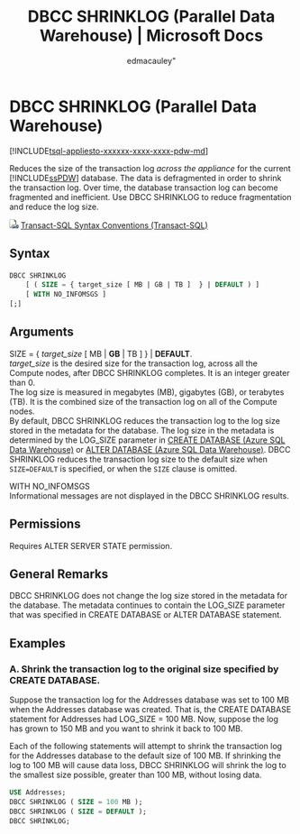 ﻿---
title: "DBCC SHRINKLOG (Parallel Data Warehouse) | Microsoft Docs"
ms.custom: ""
ms.date: "03/16/2018"
ms.prod: sql
ms.prod_service: "sql-data-warehouse, pdw"
ms.reviewer: ""
ms.suite: "sql"
ms.technology: t-sql
ms.tgt_pltfrm: ""
ms.topic: "language-reference"
dev_langs: 
  - "TSQL"
caps.latest.revision: 11
author: edmacauley"
ms.author: umajay
manager: craigg
monikerRange: ">= aps-pdw-2016 || = sqlallproducts-allversions"
---
# DBCC SHRINKLOG (Parallel Data Warehouse)
[!INCLUDE[tsql-appliesto-xxxxxx-xxxx-xxxx-pdw-md](../../includes/tsql-appliesto-xxxxxx-xxxx-xxxx-pdw-md.md)]

Reduces the size of the transaction log *across the appliance* for the current [!INCLUDE[ssPDW](../../includes/sspdw-md.md)] database. The data is defragmented in order to shrink the transaction log. Over time, the database transaction log can become fragmented and inefficient. Use DBCC SHRINKLOG to reduce fragmentation and reduce the log size.
  
![Topic link icon](../../database-engine/configure-windows/media/topic-link.gif "Topic link icon") [Transact-SQL Syntax Conventions &#40;Transact-SQL&#41;](../../t-sql/language-elements/transact-sql-syntax-conventions-transact-sql.md)
  
## Syntax  
  
```sql
DBCC SHRINKLOG   
    [ ( SIZE = { target_size [ MB | GB | TB ]  } | DEFAULT ) ]   
    [ WITH NO_INFOMSGS ]   
[;]  
```  
  
## Arguments  
SIZE = { *target_size* [ MB | **GB** | TB ]  } | **DEFAULT**.  
*target_size* is the desired size for the transaction log, across all the Compute nodes, after DBCC SHRINKLOG completes. It is an integer greater than 0.  
The log size is measured in megabytes (MB), gigabytes (GB), or terabytes (TB). It is the combined size of the transaction log on all of the Compute nodes.  
By default, DBCC SHRINKLOG reduces the transaction log to the log size stored in the metadata for the database. The log size in the metadata is determined by the LOG_SIZE parameter in [CREATE DATABASE &#40;Azure SQL Data Warehouse&#41;](../../t-sql/statements/create-database-azure-sql-data-warehouse.md) or [ALTER DATABASE &#40;Azure SQL Data Warehouse&#41;](../../t-sql/statements/alter-database-azure-sql-data-warehouse.md). DBCC SHRINKLOG reduces the transaction log size to the default size when `SIZE=DEFAULT` is specified, or when the `SIZE` clause is omitted.
  
WITH NO_INFOMSGS  
Informational messages are not displayed in the DBCC SHRINKLOG results.  
  
## Permissions  
Requires ALTER SERVER STATE permission.
  
## General Remarks  
DBCC SHRINKLOG does not change the log size stored in the metadata for the database. The metadata continues to contain the LOG_SIZE parameter that was specified in CREATE DATABASE or ALTER DATABASE statement.
  
## Examples 
### A. Shrink the transaction log to the original size specified by CREATE DATABASE.  
Suppose the transaction log for the Addresses database was set to 100 MB when the Addresses database was created. That is, the CREATE DATABASE statement for Addresses had LOG_SIZE = 100 MB. Now, suppose the log has grown to 150 MB and you want to shrink it back to 100 MB.
  
Each of the following statements will attempt to shrink the transaction log for the Addresses database to the default size of 100 MB. If shrinking the log to 100 MB will cause data loss, DBCC SHRINKLOG will shrink the log to the smallest size possible, greater than 100 MB, without losing data.
  
```sql
USE Addresses;  
DBCC SHRINKLOG ( SIZE = 100 MB );  
DBCC SHRINKLOG ( SIZE = DEFAULT );  
DBCC SHRINKLOG;  
```  
  
  
